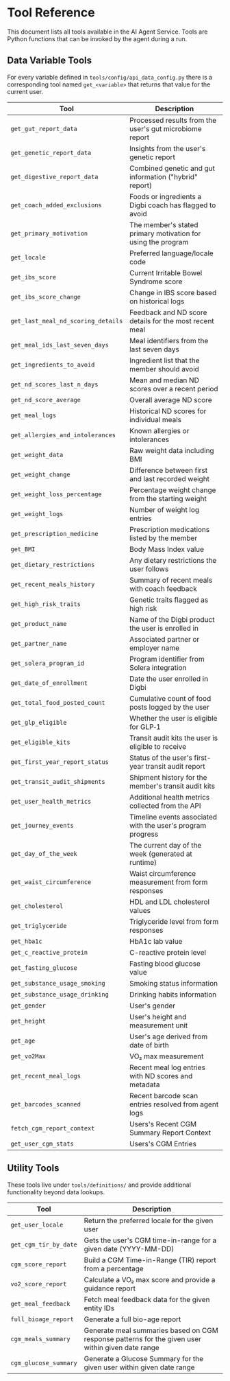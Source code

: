# Tool Reference

This document lists all tools available in the AI Agent Service. Tools are Python functions that can be invoked by the agent during a run.

## Data Variable Tools

For every variable defined in `tools/config/api_data_config.py` there is a corresponding tool named `get_<variable>` that returns that value for the current user.

| Tool | Description |
| --- | --- |
| `get_gut_report_data` | Processed results from the user's gut microbiome report |
| `get_genetic_report_data` | Insights from the user's genetic report |
| `get_digestive_report_data` | Combined genetic and gut information ("hybrid" report) |
| `get_coach_added_exclusions` | Foods or ingredients a Digbi coach has flagged to avoid |
| `get_primary_motivation` | The member's stated primary motivation for using the program |
| `get_locale` | Preferred language/locale code |
| `get_ibs_score` | Current Irritable Bowel Syndrome score |
| `get_ibs_score_change` | Change in IBS score based on historical logs |
| `get_last_meal_nd_scoring_details` | Feedback and ND score details for the most recent meal |
| `get_meal_ids_last_seven_days` | Meal identifiers from the last seven days |
| `get_ingredients_to_avoid` | Ingredient list that the member should avoid |
| `get_nd_scores_last_n_days` | Mean and median ND scores over a recent period |
| `get_nd_score_average` | Overall average ND score |
| `get_meal_logs` | Historical ND scores for individual meals |
| `get_allergies_and_intolerances` | Known allergies or intolerances |
| `get_weight_data` | Raw weight data including BMI |
| `get_weight_change` | Difference between first and last recorded weight |
| `get_weight_loss_percentage` | Percentage weight change from the starting weight |
| `get_weight_logs` | Number of weight log entries |
| `get_prescription_medicine` | Prescription medications listed by the member |
| `get_BMI` | Body Mass Index value |
| `get_dietary_restrictions` | Any dietary restrictions the user follows |
| `get_recent_meals_history` | Summary of recent meals with coach feedback |
| `get_high_risk_traits` | Genetic traits flagged as high risk |
| `get_product_name` | Name of the Digbi product the user is enrolled in |
| `get_partner_name` | Associated partner or employer name |
| `get_solera_program_id` | Program identifier from Solera integration |
| `get_date_of_enrollment` | Date the user enrolled in Digbi |
| `get_total_food_posted_count` | Cumulative count of food posts logged by the user |
| `get_glp_eligible` | Whether the user is eligible for GLP‑1 |
| `get_eligible_kits` | Transit audit kits the user is eligible to receive |
| `get_first_year_report_status` | Status of the user's first-year transit audit report |
| `get_transit_audit_shipments` | Shipment history for the member's transit audit kits |
| `get_user_health_metrics` | Additional health metrics collected from the API |
| `get_journey_events` | Timeline events associated with the user's program progress |
| `get_day_of_the_week` | The current day of the week (generated at runtime) |
| `get_waist_circumference` | Waist circumference measurement from form responses |
| `get_cholesterol` | HDL and LDL cholesterol values |
| `get_triglyceride` | Triglyceride level from form responses |
| `get_hba1c` | HbA1c lab value |
| `get_c_reactive_protein` | C-reactive protein level |
| `get_fasting_glucose` | Fasting blood glucose value |
| `get_substance_usage_smoking` | Smoking status information |
| `get_substance_usage_drinking` | Drinking habits information |
| `get_gender` | User's gender |
| `get_height` | User's height and measurement unit |
| `get_age` | User's age derived from date of birth |
| `get_vo2Max` | VO₂ max measurement |
| `get_recent_meal_logs` | Recent meal log entries with ND scores and metadata |
| `get_barcodes_scanned` | Recent barcode scan entries resolved from agent logs |
| `fetch_cgm_report_context` | Users's Recent CGM Summary Report Context |
| `get_user_cgm_stats` | Users's CGM Entries |

## Utility Tools

These tools live under `tools/definitions/` and provide additional functionality beyond data lookups.

| Tool | Description |
| --- | --- |
| `get_user_locale` | Return the preferred locale for the given user |
| `get_cgm_tir_by_date` | Gets the user's CGM time-in-range for a given date (YYYY-MM-DD) |
| `cgm_score_report` | Build a CGM Time-in-Range (TIR) report from a percentage |
| `vo2_score_report` | Calculate a VO₂ max score and provide a guidance report |
| `get_meal_feedback` | Fetch meal feedback data for the given entity IDs |
| `full_bioage_report` | Generate a full bio-age report |
| `cgm_meals_summary` | Generate meal summaries based on CGM response patterns for the given user within given date range |
| `cgm_glucose_summary` | Generate a Glucose Summary for the given user within given date range |
